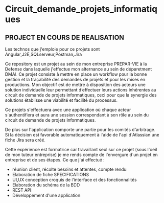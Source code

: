 # Circuit_demande_projets_informatiques

## PROJECT EN COURS DE REALISATION

Les technos que j'emploie pour ce projets sont Angular,J2E,SQLserveur,Postman,Jira

Ce repository est un projet au sein de mon entreprise PREPAR-VIE à la Defense dans laquelle j'effectue mon alternance au sein de déparetment DMAI.
Ce projet consiste à mettre en place un workflow pour la bonne gestion et la traçabilité des demandes de projets et pour les mises en productions.
Mon objectif est de mettre à disposition des acteurs une solution individuelle leur permettant d’effectuer leurs actions inhérentes au circuit de demande de projets informatiques, ceci pour que la synergie des solutions établisse une viabilité et facilité du processus.

Ce projets s'effectuera avec une application où chaque acteur s'authentifiera et aura une session correspondant à son rôle au sein du circuit de demande de projets informatiques. 

De plus sur l'application comporte une partie pour les comités d'arbitrage. Si la décision est favorable automatiquement à l'aide de l'api d'Atlassian une fiche Jira sera créé.

Cette expérience est formatrice car travaillant seul sur ce projet (sous l'oeil de mon tuteur entreprise) je me rends compte de l'envergure d'un projet en entreprise et de ses étapes.
Ce que j'ai effectué :
- réunion client, récolte besoins et attentes, compte rendu
- Elaboration de fiche SPECIFICATIONS
- UI,UX conception croquis de l'interface et des fonctionnalités
- Elaboration du schéma de la BDD 
- REST API
- Développement d'une application

